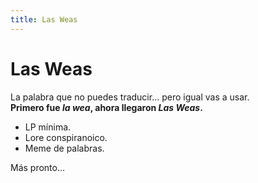 ```yaml
---
title: Las Weas
---
```


# Las Weas
La palabra que no puedes traducir… pero igual vas a usar.  
**Primero fue _la wea_, ahora llegaron _Las Weas_.**

- LP mínima.  
- Lore conspiranoico.  
- Meme de palabras.

Más pronto…
